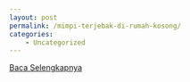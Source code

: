 ```yaml
---
layout: post
permalink: /mimpi-terjebak-di-rumah-kosong/
categories:
    - Uncategorized
---
```


[Baca Selengkapnya](/05)